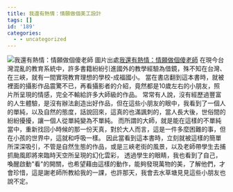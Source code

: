 ```yaml
---
title: 我還有熱情：情願做個美工設計
tags: []
id: '189'
categories:
  - - uncategorized
---
```


![我還有熱情：情願做個傻老師](https://oberonlai.blog/wp-content/uploads/2010/10/blog-01.jpg) 圖片出處[我還有熱情：情願做個傻老師](http://blog.xuite.net/tostiven/tostiven/35321895) 在現今台灣混亂的教育系統中，許多書籍紛紛引進國外的教學經驗為借鏡，殊不知在台灣、在三峽，就有一間實現教育理想的學校-成福國小。 當在書店翻到這本書時，就被裡面的攝影作品震驚不已，再看攝影者的介紹，竟然都是10歲左右的小朋友，照片所呈現的情感，完全不輸給許多大師級的作品。 常常有人說，沒有經歷過豐富的人生體驗，是沒有辦法創造出好作品，但在這些小朋友的眼中，我看到了一個人的單純，以及自然的態度，話說回來，這真的也滿諷刺的，當人長大後，世俗間的紛紛擾擾，讓一個人從單純變為不單純。 而所謂的大師，就是能在這樣的不單純當中，重新找回小時候的那一份天真，對於大人而言，這是一件多麼困難的事，但在小孩的世界中，這就和呼吸一樣。 因此當看到這本書時，立刻就被這樣的簡單所深深吸引，不管是自然生態的作品，或是三峽老街的風景，以及老師帶學生去捕抓颱風即將來臨時天空所呈現的幻化雲彩， 透過學生的眼睛，我也看到了自己，喚醒啟動"看"的開關，也希望藉由這樣的動作，能夠發現萬物的美，了解他們，才會珍惜，這是謝老師所教給我的一課，也許那天，我會去水草塘見見這些小朋友也說不定。